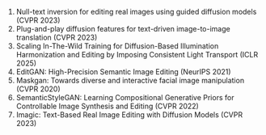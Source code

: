 <ol>

<li>Null-text inversion for editing real images using guided diffusion models (CVPR 2023)

<li>Plug-and-play diffusion features for text-driven image-to-image translation (CVPR 2023)

<li>Scaling In-The-Wild Training for Diffusion-Based Illumination Harmonization and Editing by Imposing Consistent Light Transport (ICLR 2025)
<li>EditGAN: High-Precision Semantic Image Editing (NeurIPS 2021)
<li>Maskgan: Towards diverse and interactive facial image manipulation (CVPR 2020)
<li>SemanticStyleGAN: Learning Compositional Generative Priors for Controllable Image Synthesis and Editing (CVPR 2022)
<li>Imagic: Text-Based Real Image Editing with Diffusion Models (CVPR 2023)
</ol>
